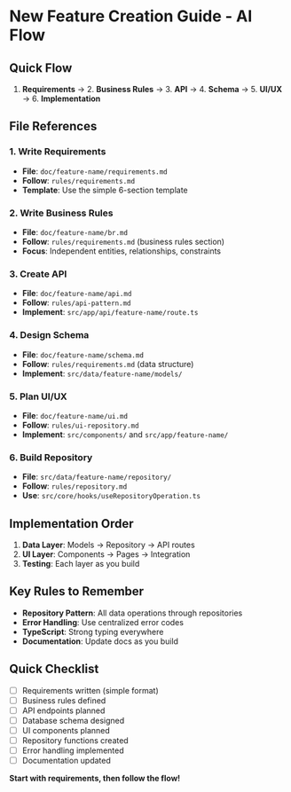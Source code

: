 # New Feature Creation Guide - AI Flow

## Quick Flow
1. **Requirements** → 2. **Business Rules** → 3. **API** → 4. **Schema** → 5. **UI/UX** → 6. **Implementation**

## File References

### **1. Write Requirements**
- **File**: `doc/feature-name/requirements.md`
- **Follow**: `rules/requirements.md`
- **Template**: Use the simple 6-section template

### **2. Write Business Rules**
- **File**: `doc/feature-name/br.md`
- **Follow**: `rules/requirements.md` (business rules section)
- **Focus**: Independent entities, relationships, constraints

### **3. Create API**
- **File**: `doc/feature-name/api.md`
- **Follow**: `rules/api-pattern.md`
- **Implement**: `src/app/api/feature-name/route.ts`

### **4. Design Schema**
- **File**: `doc/feature-name/schema.md`
- **Follow**: `rules/requirements.md` (data structure)
- **Implement**: `src/data/feature-name/models/`

### **5. Plan UI/UX**
- **File**: `doc/feature-name/ui.md`
- **Follow**: `rules/ui-repository.md`
- **Implement**: `src/components/` and `src/app/feature-name/`

### **6. Build Repository**
- **File**: `src/data/feature-name/repository/`
- **Follow**: `rules/repository.md`
- **Use**: `src/core/hooks/useRepositoryOperation.ts`

## Implementation Order
1. **Data Layer**: Models → Repository → API routes
2. **UI Layer**: Components → Pages → Integration
3. **Testing**: Each layer as you build

## Key Rules to Remember
- **Repository Pattern**: All data operations through repositories
- **Error Handling**: Use centralized error codes
- **TypeScript**: Strong typing everywhere
- **Documentation**: Update docs as you build

## Quick Checklist
- [ ] Requirements written (simple format)
- [ ] Business rules defined
- [ ] API endpoints planned
- [ ] Database schema designed
- [ ] UI components planned
- [ ] Repository functions created
- [ ] Error handling implemented
- [ ] Documentation updated

**Start with requirements, then follow the flow!**

